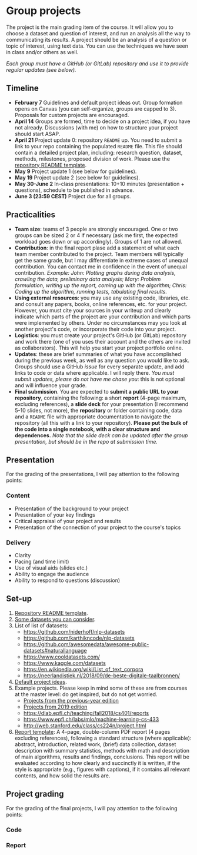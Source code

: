 # Group projects

The project is the main grading item of the course. It will allow you to choose a dataset and question of interest, and run an analysis all the way to communicating its results. A project should be an analysis of a question or topic of interest, using text data. You can use the techniques we have seen in class and/or others as well. 

*Each group must have a GitHub (or GitLab) repository and use it to provide regular updates (see below).*

## Timeline

* **February 7** Guidelines and default project ideas out. Group formation opens on Canvas (you can self-organize, groups are capped to 3). Proposals for custom projects are encouraged.
* **April 14** Groups are formed, time to decide on a project idea, if you have not already. Discussions (with me) on how to structure your project should start ASAP.
* **April 21** Project update 0: repository `README` up. You need to submit a link to your repo containing the populated `README` file. This file should contain a detailed project plan, including: research question, dataset, methods, milestones, proposed division of work. Please use the [repository README template](README_template.md).
* **May 9** Project update 1 (see below for guidelines).
* **May 19** Project update 2 (see below for guidelines).
* **May 30-June 2** In-class presentations: 10+10 minutes (presentation + questions), schedule to be published in advance.
* **June 3 (23:59 CEST)** Project due for all groups.

## Practicalities

* **Team size**: teams of 3 people are strongly encouraged. One or two groups can be sized 2 or 4 if necessary (ask me first, the expected workload goes down or up accordingly). Groups of 1 are not allowed.
* **Contribution**: in the final report plase add a statement of what each team member contributed to the project. Team members will typically get the same grade, but I may differentiate in extreme cases of unequal contribution. You can contact me in confidence in the event of unequal contribution.
*Example: John: Plotting graphs during data analysis, crawling the data, preliminary data analysis; Mary: Problem formulation, writing up the report, coming up with the algorithm; Chris: Coding up the algorithm, running tests, tabulating final results.*
* **Using external resources**: you may use any existing code, libraries, etc. and consult any papers, books, online references, etc. for your project. However, you must cite your sources in your writeup and clearly indicate which parts of the project are your contribution and which parts were implemented by others. Under no circumstances may you look at another project's code, or incorporate their code into your project.
* **Logistics**: you must create your project's GitHub (or GitLab) repository and work there (one of you uses their account and the others are invited as collaborators). This will help you start your project portfolio online.
* **Updates**: these are brief summaries of what you have accomplished during the previous week, as well as any question you would like to ask. Groups should use a GitHub *issue* for every separate update, and add links to code or data where applicable. I will reply there. *You must submit updates, please do not have me chase you*: this is not optional and will influence your grade.
* **Final submission**. You are expected to **submit a public URL to your repository**, containing the following: a short **report** (4-page maximum, excluding references), a **slide deck** for your presentation (I recommend 5-10 slides, not more), the **repository** or folder containing code, data and a `README` file with appropriate documentation to navigate the repository (all this with a link to your repository). **Please put the bulk of the code into a single notebook, with a clear structure and dependences.** *Note that the slide deck can be updated after the group presentation, but should be in the repo at submission time.*

## Presentation

For the grading of the presentations, I will pay attention to the following points:

### Content

* Presentation of the background to your project
* Presentation of your key findings
* Critical appraisal of your project and results
* Presentation of the connection of your project to the course's topics

### Delivery

* Clarity
* Pacing (and time limit)
* Use of visual aids (slides etc.)
* Ability to engage the audience
* Ability to respond to questions (discussion)

## Set-up

1. [Repository README template](README_template.md).
2. [Some datasets you can consider](https://docs.google.com/spreadsheets/d/1DxHczqrAxlip1mA51BYSpygUrrNpiB1CaV3eiUC0DBs/edit?usp=sharing).
3. List of list of datasets:
    * https://github.com/niderhoff/nlp-datasets
    * https://github.com/karthikncode/nlp-datasets
    * https://github.com/awesomedata/awesome-public-datasets#naturallanguage
    * https://www.cooldatasets.com/
    * https://www.kaggle.com/datasets
    * https://en.wikipedia.org/wiki/List_of_text_corpora
    * https://neerlandistiek.nl/2018/09/de-beste-digitale-taalbronnen/
4. [Default project ideas](default_project_ideas.md).
5. Example projects. Please keep in mind some of these are from courses at the master level: do get inspired, but do not get worried.
    * [Projects from the previous-year edition](https://github.com/Giovanni1085/AUC_TMCI_2021)
    * [Projects from 2019 edition](https://github.com/Giovanni1085/AUC_TMCI_2019)
    * https://dlab.epfl.ch/teaching/fall2018/cs401/reports
    * https://www.epfl.ch/labs/mlo/machine-learning-cs-433
    * http://web.stanford.edu/class/cs224n/project.html
6. [Report template](report/): A 4-page, double-column PDF report (4 pages excluding references), following a standard structure (where applicable): abstract, introduction, related work, (brief) data collection, dataset description with summary statistics, methods with math and description of main algorithms, results and findings, conclusions. This report will be evaluated according to how clearly and succinctly it is written, if the style is appropriate (e.g., figures with captions), if it contains all relevant contents, and how solid the results are.

## Project grading

For the grading of the final projects, I will pay attention to the following points:

### Code

### Report

